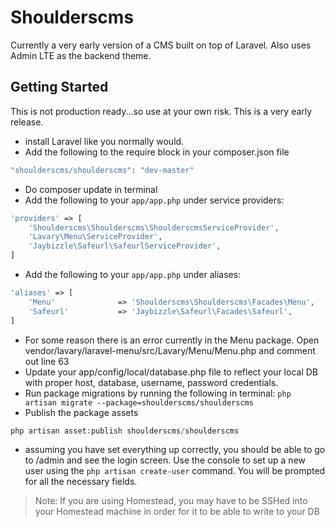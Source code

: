 # Shoulderscms
Currently a very early version of a CMS built on top of Laravel. Also uses Admin LTE as the backend theme.

## Getting Started
This is not production ready...so use at your own risk. This is a very early release.

* install Laravel like you normally would.
* Add the following to the require block in your composer.json file
```php
"shoulderscms/shoulderscms": "dev-master"
```
* Do composer update in terminal
* Add the following to your `app/app.php` under service providers:
```php
'providers' => [
    'Shoulderscms\Shoulderscms\ShoulderscmsServiceProvider',
	'Lavary\Menu\ServiceProvider',
	'Jaybizzle\Safeurl\SafeurlServiceProvider',
]
```
* Add the following to your `app/app.php` under aliases:
```php
'aliases' => [
	'Menu'				=> 'Shoulderscms\Shoulderscms\Facades\Menu',
	'Safeurl'           => 'Jaybizzle\Safeurl\Facades\Safeurl',
]
```
* For some reason there is an error currently in the Menu package. Open vendor/lavary/laravel-menu/src/Lavary/Menu/Menu.php and comment out line 63
* Update your app/config/local/database.php file to reflect your local DB with proper host, database, username, password credentials.
* Run package migrations by running the following in terminal:
	`php artisan migrate --package=shoulderscms/shoulderscms`
* Publish the package assets
```php
php artisan asset:publish shoulderscms/shoulderscms
```
* assuming you have set everything up correctly, you should be able to go to /admin and see the login screen. Use the console to set up a new user using the `php artisan create-user` command. You will be prompted for all the necessary fields.

> Note: If you are using Homestead, you may have to be SSHed into your Homestead machine in order for it to be able to write to your DB